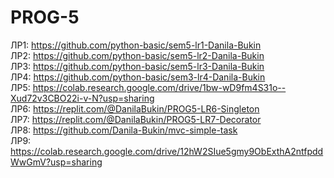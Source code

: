 # PROG-5
ЛР1: https://github.com/python-basic/sem5-lr1-Danila-Bukin  
ЛР2: https://github.com/python-basic/sem5-lr2-Danila-Bukin  
ЛР3: https://github.com/python-basic/sem5-lr3-Danila-Bukin  
ЛР4: https://github.com/python-basic/sem3-lr4-Danila-Bukin  
ЛР5: https://colab.research.google.com/drive/1bw-wD9fm4S31o--Xud72v3CBO22i-v-N?usp=sharing  
ЛР6: https://replit.com/@DanilaBukin/PROG5-LR6-Singleton  
ЛР7: https://replit.com/@DanilaBukin/PROG5-LR7-Decorator  
ЛР8: https://github.com/Danila-Bukin/mvc-simple-task  
ЛР9: https://colab.research.google.com/drive/12hW2SIue5gmy9ObExthA2ntfpddWwGmV?usp=sharing
